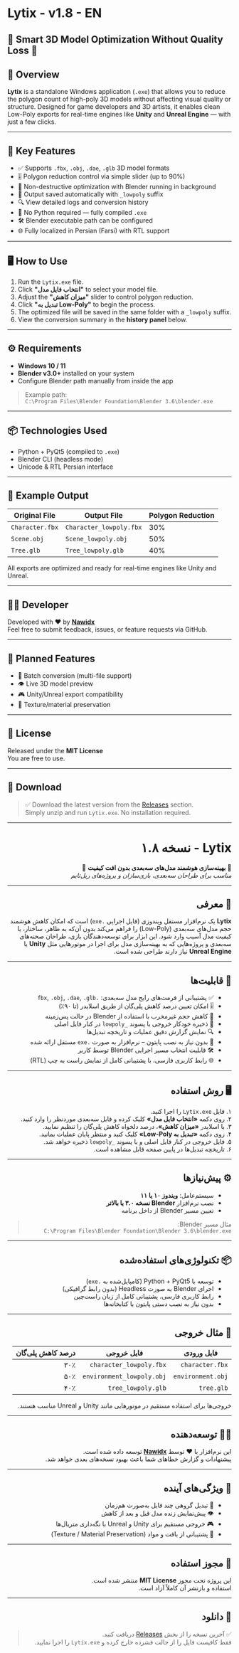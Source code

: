 # Lytix - v1.8 - EN

🔻 **Smart 3D Model Optimization Without Quality Loss** 🔻  
---

## 📌 Overview

**Lytix** is a standalone Windows application (`.exe`) that allows you to reduce the polygon count of high-poly 3D models without affecting visual quality or structure. Designed for game developers and 3D artists, it enables clean Low-Poly exports for real-time engines like **Unity** and **Unreal Engine** — with just a few clicks.

---

## 🎯 Key Features

- ✅ Supports `.fbx`, `.obj`, `.dae`, `.glb` 3D model formats  
- 🎚️ Polygon reduction control via simple slider (up to 90%)  
- 🧠 Non-destructive optimization with Blender running in background  
- 💾 Output saved automatically with `_lowpoly` suffix  
- 🔍 View detailed logs and conversion history  
- 📁 No Python required — fully compiled `.exe`  
- 🛠️ Blender executable path can be configured  
- 🌐 Fully localized in Persian (Farsi) with RTL support  

---

## 🖥️ How to Use

1. Run the `Lytix.exe` file.
2. Click **"انتخاب فایل مدل"** to select your model file.
3. Adjust the **"میزان کاهش"** slider to control polygon reduction.
4. Click **"تبدیل به Low-Poly"** to begin the process.
5. The optimized file will be saved in the same folder with a `_lowpoly` suffix.
6. View the conversion summary in the **history panel** below.

---

## ⚙️ Requirements

- **Windows 10 / 11**  
- **Blender v3.0+** installed on your system  
- Configure Blender path manually from inside the app

> Example path:  
> `C:\Program Files\Blender Foundation\Blender 3.6\blender.exe`

---

## 📦 Technologies Used

- Python + PyQt5 (compiled to `.exe`)
- Blender CLI (headless mode)
- Unicode & RTL Persian interface

---

## 📁 Example Output

| Original File          | Output File              | Polygon Reduction |
|------------------------|--------------------------|-------------------|
| `Character.fbx`        | `Character_lowpoly.fbx`  | 30%               |
| `Scene.obj`            | `Scene_lowpoly.obj`      | 50%               |
| `Tree.glb`             | `Tree_lowpoly.glb`       | 40%               |

All exports are optimized and ready for real-time engines like Unity and Unreal.

---

## 👨‍💻 Developer

Developed with ❤️ by **[Nawidx](https://github.com/Nawidx)**  
Feel free to submit feedback, issues, or feature requests via GitHub.

---

## 🔮 Planned Features

- 🧰 Batch conversion (multi-file support)  
- 👁️ Live 3D model preview  
- 🎮 Unity/Unreal export compatibility  
- 🧵 Texture/material preservation

---

## 📜 License

Released under the **MIT License**  
You are free to use.

---

## 🔗 Download

> ✅ Download the latest version from the [Releases](https://github.com/nawidix/LytiX/releases/latest) section.  
> Simply unzip and run `Lytix.exe`. No installation required.

---

<div dir="rtl">

# Lytix - نسخه ۱.۸

🔻 **بهینه‌سازی هوشمند مدل‌های سه‌بعدی بدون افت کیفیت** 🔻  
*مناسب برای طراحان سه‌بعدی، بازی‌سازان و پروژه‌های ریل‌تایم*

---

## 📌 معرفی

**Lytix** یک نرم‌افزار مستقل ویندوزی (فایل اجرایی `.exe`) است که امکان کاهش هوشمند حجم مدل‌های سه‌بعدی (Low-Poly) را فراهم می‌کند بدون آن‌که به ظاهر، ساختار، یا کیفیت مدل آسیب وارد شود. این ابزار برای توسعه‌دهندگان بازی، طراحان صحنه‌های سه‌بعدی و پروژه‌هایی که به بهینه‌سازی مدل برای اجرا در موتورهایی مثل **Unity** یا **Unreal Engine** نیاز دارند طراحی شده است.

---

## 🎯 قابلیت‌ها

- ✅ پشتیبانی از فرمت‌های رایج مدل سه‌بعدی: `.fbx`, `.obj`, `.dae`, `.glb`  
- 🎚️ امکان تعیین درصد کاهش پلی‌گان از طریق اسلایدر (تا ۹۰٪)  
- 🧠 کاهش حجم غیرمخرب با استفاده از Blender در حالت پس‌زمینه  
- 💾 ذخیره خودکار خروجی با پسوند `_lowpoly` در کنار فایل اصلی  
- 🔍 نمایش گزارش دقیق عملیات و تاریخچه تبدیل‌ها  
- 📁 بدون نیاز به نصب پایتون – نرم‌افزار به صورت `.exe` مستقل ارائه شده  
- 🛠️ قابلیت انتخاب مسیر اجرایی Blender توسط کاربر  
- 🌐 رابط کاربری فارسی، با پشتیبانی کامل از نمایش راست به چپ (RTL)

---

## 🖥️ روش استفاده

۱. فایل `Lytix.exe` را اجرا کنید.  
۲. روی دکمه **«انتخاب فایل مدل»** کلیک کرده و فایل سه‌بعدی موردنظر را وارد کنید.  
۳. با اسلایدر **«میزان کاهش»**، درصد دلخواه کاهش پلی‌گان را تنظیم نمایید.  
۴. روی دکمه **«تبدیل به Low-Poly»** کلیک کنید و منتظر پایان عملیات بمانید.  
۵. فایل خروجی در کنار فایل اصلی و با پسوند `_lowpoly` ذخیره خواهد شد.  
۶. تاریخچه تبدیل‌ها در پایین صفحه قابل مشاهده است.

---

## ⚙️ پیش‌نیازها

- سیستم‌عامل: **ویندوز ۱۰ یا ۱۱**  
- نصب نرم‌افزار **Blender نسخه ۳.۰ یا بالاتر**  
- تعیین مسیر Blender از داخل برنامه

> مثال مسیر Blender:  
> `C:\Program Files\Blender Foundation\Blender 3.6\blender.exe`

---

## 📦 تکنولوژی‌های استفاده‌شده

- توسعه با Python + PyQt5 (کامپایل‌شده به `.exe`)  
- اجرای Blender به صورت Headless (بدون رابط گرافیکی)  
- رابط کاربری فارسی، پشتیبانی کامل از زبان راست‌چین  
- بدون نیاز به نصب دستی پایتون یا کتابخانه‌ها

---

## 📁 مثال خروجی

| فایل ورودی            | فایل خروجی                 | درصد کاهش پلی‌گان |
|------------------------|-----------------------------|--------------------|
| `character.fbx`        | `character_lowpoly.fbx`     | ۳۰٪                |
| `environment.obj`      | `environment_lowpoly.obj`   | ۵۰٪                |
| `tree.glb`             | `tree_lowpoly.glb`          | ۴۰٪                |

خروجی‌ها برای استفاده مستقیم در موتورهایی مانند Unity و Unreal مناسب هستند.

---

## 👨‍💻 توسعه‌دهنده

این نرم‌افزار با ❤️ توسط **[Nawidx](https://github.com/Nawidx)** توسعه داده شده است.  
پیشنهادات و گزارش خطاهای شما باعث بهبود نسخه‌های بعدی خواهد شد.

---

## 🔮 ویژگی‌های آینده

- 🧰 تبدیل گروهی چند فایل به‌صورت هم‌زمان  
- 👁️ پیش‌نمایش زنده مدل قبل و بعد از کاهش  
- 🎮 خروجی مستقیم برای Unity و Unreal با نگه‌داری متریال‌ها  
- 🧵 پشتیبانی از بافت و مواد (Texture / Material Preservation)

---

## 📜 مجوز استفاده

این پروژه تحت مجوز **MIT License** منتشر شده است.  
استفاده و بازنشر آن کاملاً آزاد است.

---

## 🔗 دانلود

> ✅ آخرین نسخه را از بخش [Releases](https://github.com/nawidix/LytiX/releases/latest) دریافت کنید.  
> فقط کافیست فایل را از حالت فشرده خارج کرده و `Lytix.exe` را اجرا نمایید.

</div>

